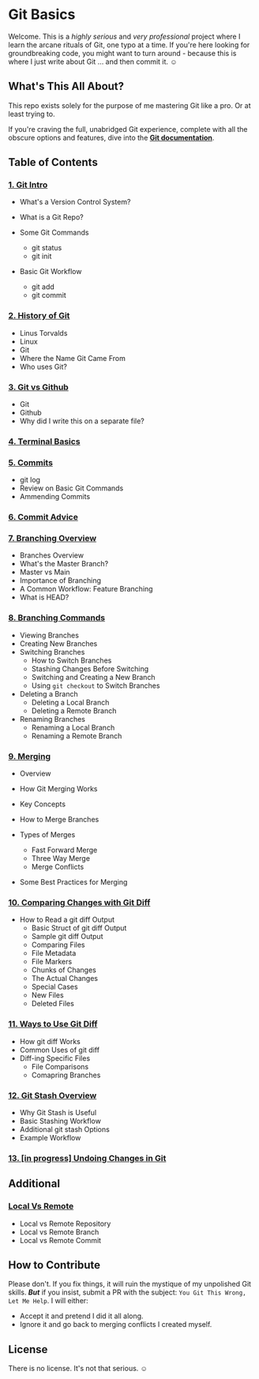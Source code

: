 # Git Basics

Welcome. This is a _highly serious_ and _very professional_ project where I learn the arcane rituals of Git, one typo at a time. If you're here looking for groundbreaking code, you might want to turn around - because this is where I just write about Git ... and then commit it. &#9786;

## What's This All About?

This repo exists solely for the purpose of me mastering Git like a pro. Or at least trying to.

If you're craving the full, unabridged Git experience, complete with all the obscure options and features, dive into the **[Git documentation](https://git-scm.com/docs)**.

## Table of Contents

### [ 1. Git Intro](1-git-intro.md)

- What's a Version Control System?

- What is a Git Repo?

- Some Git Commands

  - git status
  - git init

- Basic Git Workflow
  - git add
  - git commit

### [ 2. History of Git](2-history-of-git.md)

- Linus Torvalds
- Linux
- Git
- Where the Name Git Came From
- Who uses Git?

### [ 3. Git vs Github ](3-git-vs-github.md)

- Git
- Github
- Why did I write this on a separate file?

### [ 4. Terminal Basics ](4-terminal-basics.md)

### [ 5. Commits ](5-more-about-commits.md)

- git log
- Review on Basic Git Commands
- Ammending Commits

### [ 6. Commit Advice ](6-commit-advice.md)

### [ 7. Branching Overview ](7-git-branching.md)

- Branches Overview
- What's the Master Branch?
- Master vs Main
- Importance of Branching
- A Common Workflow: Feature Branching
- What is HEAD?

### [ 8. Branching Commands ](8-more-about-branching.md)

- Viewing Branches
- Creating New Branches
- Switching Branches
  - How to Switch Branches
  - Stashing Changes Before Switching
  - Switching and Creating a New Branch
  - Using `git checkout` to Switch Branches
- Deleting a Branch
  - Deleting a Local Branch
  - Deleting a Remote Branch
- Renaming Branches
  - Renaming a Local Branch
  - Renaming a Remote Branch

### [ 9. Merging ](9-git-merging.md)

- Overview
- How Git Merging Works
- Key Concepts
- How to Merge Branches
- Types of Merges

  - Fast Forward Merge
  - Three Way Merge
  - Merge Conflicts

- Some Best Practices for Merging

### [ 10. Comparing Changes with Git Diff ](10-git-diff-overview.md)

- How to Read a git diff Output
  - Basic Struct of git diff Output
  - Sample git diff Output
  - Comparing Files
  - File Metadata
  - File Markers
  - Chunks of Changes
  - The Actual Changes
  - Special Cases
  - New Files
  - Deleted Files

### [ 11. Ways to Use Git Diff ](11-ways-to-use-git-diff.md)

- How git diff Works
- Common Uses of git diff
- Diff-ing Specific Files
  - File Comparisons
  - Comapring Branches

### [ 12. Git Stash Overview ](12-git-stash.md)

- Why Git Stash is Useful
- Basic Stashing Workflow
- Additional git stash Options
- Example Workflow

### [13. [in progress] Undoing Changes in Git](13-undo-changes.md)

## Additional

### [ Local Vs Remote ](additional-local-vs-remote.md)

- Local vs Remote Repository
- Local vs Remote Branch
- Local vs Remote Commit

## How to Contribute

Please don't. If you fix things, it will ruin the mystique of my unpolished Git skills. **_But_** if you insist, submit a PR with the subject: `You Git This Wrong, Let Me Help`. I will either:

- Accept it and pretend I did it all along.
- Ignore it and go back to merging conflicts I created myself.

## License

There is no license. It's not that serious. &#9786;
